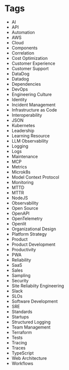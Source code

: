 # Tags

- AI
- API
- Automation
- AWS
- Cloud
- Components
- Correlation
- Cost Optimization
- Customer Experience
- Customer Support
- DataDog
- Datadog
- Dependencies
- DevOps
- Engineering Culture
- Identity
- Incident Management
- Infrastructure as Code
- Interoperability
- JSON
- Kubernetes
- Leadership
- Learning Resource
- LLM Observability
- Logging
- Logs
- Maintenance
- MCP
- Metrics
- Microk8s
- Model Context Protocol
- Monitoring
- MTTD
- MTTR
- NodeJS
- Observability
- Open Source
- OpenAPI
- OpenTelemetry
- Openlit
- Organizational Design
- Platform Strategy
- Product
- Product Development
- Productivity
- PWA
- Reliability
- SaaS
- Sales
- Sampling
- Security
- Site Reliabiity Engineering
- Slack
- SLOs
- Software Development
- SRE
- Standards
- Startups
- Structured Logging
- Team Management
- Terraform
- Tests
- Tracing
- Traces
- TypeScript
- Web Architecture
- Workflows

